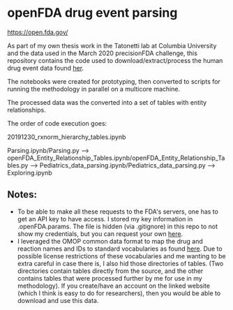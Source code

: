 # openFDA drug event parsing

https://open.fda.gov/

As part of my own thesis work in the Tatonetti lab at Columbia University and the data used in the March 2020 precisionFDA challenge, this repository contains the code used to download/extract/process the human drug event data found [her](https://open.fda.gov/downloads/).

The notebooks were created for prototyping, then converted to scripts for running the methodology in parallel on a multicore machine. 

The processed data was the converted into a set of tables with entity relationships.

The order of code execution goes:

20191230_rxnorm_hierarchy_tables.ipynb

Parsing.ipynb/Parsing.py
-->
openFDA_Entity_Relationship_Tables.ipynb/openFDA_Entity_Relationship_Tables.py
-->
Pediatrics_data_parsing.ipynb/Pediatrics_data_parsing.py
-->
Exploring.ipynb

## Notes:

- To be able to make all these requests to the FDA's servers, one has to get an API key to have access. I stored my key information in .openFDA.params. The file is hidden (via .gitignore) in this repo to not show my credentials, but you can request your own [here](https://open.fda.gov/apis/authentication/).
- I leveraged the OMOP common data format to map the drug and reaction names and IDs to standard vocabularies as found [here](http://athena.ohdsi.org/search-terms/terms). Due to possible license restrictions of these vocabularies and me wanting to be extra careful in case there is, I also hid those directories of tables. (Two directories contain tables directly from the source, and the other contains tables that were processed further by me for use in my methodology). If you create/have an account on the linked website (which I think is easy to do for researchers), then you would be able to download and use this data. 
